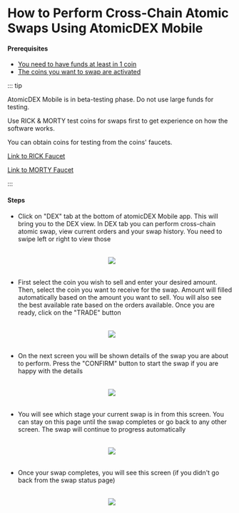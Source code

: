 # How to Perform Cross-Chain Atomic Swaps Using AtomicDEX Mobile

#### Prerequisites

- [You need to have funds at least in 1 coin](../../../basic-docs/atomicdex/atomicdex-beta/how-to-view-your-receiving-address-to-send-funds-for-trading.html)
- [The coins you want to swap are activated](../../../basic-docs/atomicdex/atomicdex-beta/how-to-add-and-activate-coins-on-atomicdex-mobile.html)

::: tip

AtomicDEX Mobile is in beta-testing phase. Do not use large funds for testing. 

Use RICK & MORTY test coins for swaps first to get experience on how the software works.

You can obtain coins for testing from the coins' faucets. 

[Link to RICK Faucet](https://www.atomicexplorer.com/#/faucet/rick)

[Link to MORTY Faucet](https://www.atomicexplorer.com/#/faucet/morty)


:::

#### Steps

- Click on "DEX" tab at the bottom of atomicDEX Mobile app. This will bring you to the DEX view. In DEX tab you can perform cross-chain atomic swap, view current orders and your swap history. You need to swipe left or right to view those

<div style="margin: 2rem; text-align: center; width: 80%">

<img src="/how-to-perform/how-to-perform-01.jpg">

</div>

- First select the coin you wish to sell and enter your desired amount. Then, select the coin you want to receive for the swap. Amount will filled automatically based on the amount you want to sell. You will also see the best available rate based on the orders available. Once you are ready, click on the "TRADE" button

<div style="margin: 2rem; text-align: center; width: 80%">

<img src="/how-to-perform/how-to-perform-02.jpg">

</div>

- On the next screen you will be shown details of the swap you are about to perform. Press the "CONFIRM" button to start the swap if you are happy with the details

<div style="margin: 2rem; text-align: center; width: 80%">

<img src="/how-to-perform/how-to-perform-03.jpg">

</div>

- You will see which stage your current swap is in from this screen. You can stay on this page until the swap completes or go back to any other screen. The swap will continue to progress automatically

<div style="margin: 2rem; text-align: center; width: 80%">

<img src="/how-to-perform/how-to-perform-04.jpg">

</div>

- Once your swap completes, you will see this screen (if you didn't go back from the swap status page)

<div style="margin: 2rem; text-align: center; width: 80%">

<img src="/how-to-perform/how-to-perform-05.jpg">

</div>

